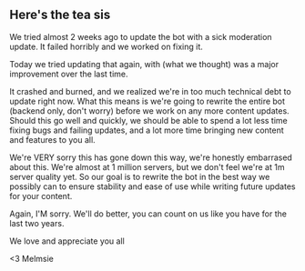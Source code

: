 ## Here's the tea sis

We tried almost 2 weeks ago to update the bot with a sick moderation update. It failed horribly and we worked on fixing it.

Today we tried updating that again, with (what we thought) was a major improvement over the last time.

It crashed and burned, and we realized we're in too much technical debt to update right now. What this means is we're going to rewrite the entire bot (backend only, don't worry) before we work on any more content updates. Should this go well and quickly, we should be able to spend a lot less time fixing bugs and failing updates, and a lot more time bringing new content and features to you all.

We're VERY sorry this has gone down this way, we're honestly embarrased about this. We're almost at 1 million servers, but we don't feel we're at 1m server quality yet. So our goal is to rewrite the bot in the best way we possibly can to ensure stability and ease of use while writing future updates for your content.

Again, I'M sorry. We'll do better, you can count on us like you have for the last two years.

We love and appreciate you all

<3 Melmsie
